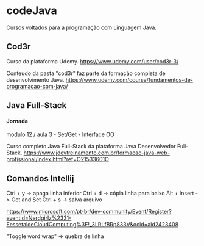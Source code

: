 # codeJava #

Cursos voltados para a programação com Linguagem Java.

## Cod3r ##
Curso da plataforma Udemy.
https://www.udemy.com/user/cod3r-3/

Conteudo da pasta "cod3r" faz parte da formação completa de desenvolvimento Java.
https://www.udemy.com/course/fundamentos-de-programacao-com-java/



## Java Full-Stack ##
#### Jornada ####
modulo 12 / aula 3 - Set/Get - Interface OO


Curso completo Java Full-Stack da plataforma Java Desenvolvedor Full-Stack.
https://www.jdevtreinamento.com.br/formacao-java-web-profissional/index.html?ref=O21533601O



## Comandos Intellij ##
Ctrl + y -> apaga linha inferior
Ctrl + d -> cópia linha para baixo
Alt + Insert -> Get and Set
Ctrl + s -> salva arquivo


https://www.microsoft.com/pt-br/dev-community/Event/Register?eventId=Nerdgirlz%2331-EessetaldeCloudComputing%3F!_3LRLfBRp833V&ocid=aid2423408






"Toggle word wrap" -> quebra de linha


